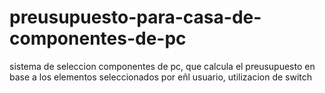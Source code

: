# preusupuesto-para-casa-de-componentes-de-pc
sistema de seleccion  componentes de pc, que calcula el preusupuesto en base a los elementos seleccionados por eñl usuario, utilizacion de switch
